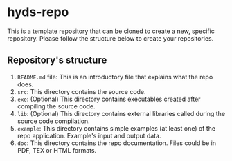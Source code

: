 # hyds-repo
This is a template repository that can be cloned to create a new, specific repository. Please follow the structure below to create your repositories.

## Repository's structure
1. `README.md` file: This is an introductory file that explains what the repo does.
2. `src`: This directory contains the source code.
3. `exe`: (Optional) This directory contains executables created after compiling the source code.
4. `lib`: (Optional) This directory contains external libraries called during the source code compilation. 
5. `example`: This directory contains simple examples (at least one) of the repo application. Example's input and output data.
6. `doc`: This directory contains the repo documentation. Files could be in PDF, TEX or HTML formats.
